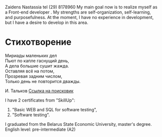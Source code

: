 Zaidens Nastassia
tel (29) 8178960
My main goal now is to realize myself as a Front-end developer . 
My strengths are self-organization, self-learning, and purposefulness. 
At the moment, I have no experience in development, but I have a desire to develop in this area.

<!DOCTYPE html>
<html>
      <head>
	       <meta charset="UTF-8">	
	       <title> Страница </title>
	  </head>
	  <body>
	  <h1> Стихотворение </h1>
	  <p> Мириады маленьких дел <br> Пьют по капле гаснущий день, <br>
	      А дела большие сушит жажда. <br> 
	      Оставляя всё на потом, <br> 
	      Прозревая задним числом, <br> 
	      Только день не повторится дважды. <br> </p> 
	  <p> И. Тальков <a href="http://google.com/"> Ссылка на поисковик </a> </p> 
	  </body>
</html>	     

I have 2 certificates from "SkillUp":
1. "Basic WEB and SQL for software testing",
2. "Software testing".

I graduated from the Belarus State Economic University, master's degree.
English level: pre-intermediate (A2)
